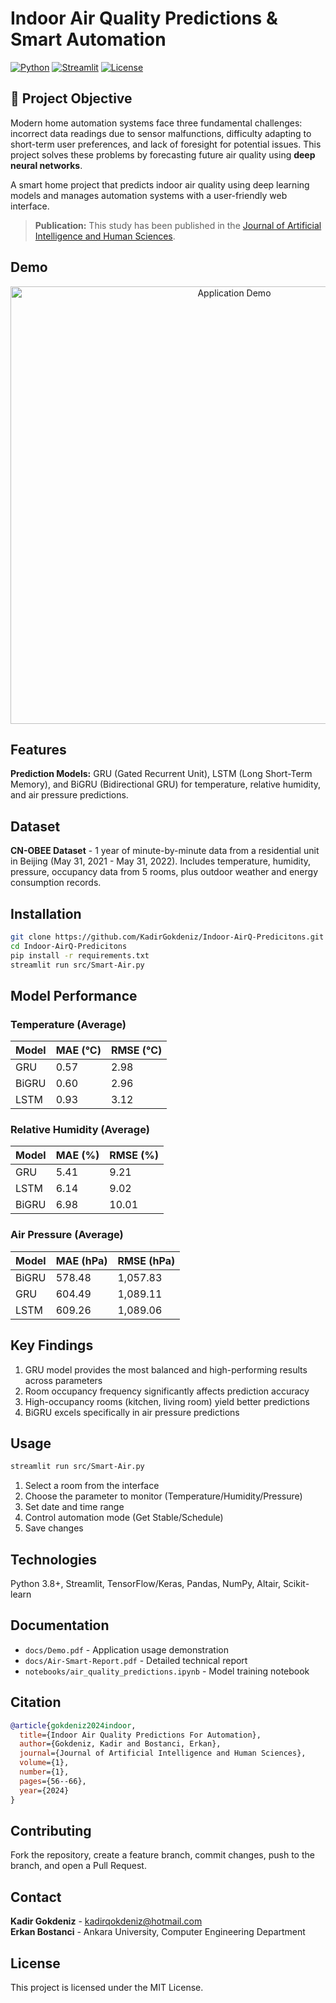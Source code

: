 # Indoor Air Quality Predictions & Smart Automation

[![Python](https://img.shields.io/badge/Python-3.8+-blue.svg)](https://www.python.org/)
[![Streamlit](https://img.shields.io/badge/Streamlit-1.0+-red.svg)](https://streamlit.io/)
[![License](https://img.shields.io/badge/License-MIT-green.svg)](LICENSE)

## 🎯 Project Objective

Modern home automation systems face three fundamental challenges: incorrect data readings due to sensor malfunctions, difficulty adapting to short-term user preferences, and lack of foresight for potential issues. This project solves these problems by forecasting future air quality using **deep neural networks**.

A smart home project that predicts indoor air quality using deep learning models and manages automation systems with a user-friendly web interface.

> **Publication:** This study has been published in the [Journal of Artificial Intelligence and Human Sciences](https://dergipark.org.tr/tr/pub/jaihs).

## Demo

<p align="center">
  <img src="assets/animation.gif" alt="Application Demo" width="700"/>
</p>

## Features

**Prediction Models:** GRU (Gated Recurrent Unit), LSTM (Long Short-Term Memory), and BiGRU (Bidirectional GRU) for temperature, relative humidity, and air pressure predictions.

## Dataset

**CN-OBEE Dataset** - 1 year of minute-by-minute data from a residential unit in Beijing (May 31, 2021 - May 31, 2022). Includes temperature, humidity, pressure, occupancy data from 5 rooms, plus outdoor weather and energy consumption records.

## Installation

```bash
git clone https://github.com/KadirGokdeniz/Indoor-AirQ-Predicitons.git
cd Indoor-AirQ-Predicitons
pip install -r requirements.txt
streamlit run src/Smart-Air.py
```

## Model Performance

### Temperature (Average)
| Model  | MAE (°C) | RMSE (°C) |
|--------|----------|-----------|
| GRU    | 0.57     | 2.98      |
| BiGRU  | 0.60     | 2.96      |
| LSTM   | 0.93     | 3.12      |

### Relative Humidity (Average)
| Model  | MAE (%)  | RMSE (%) |
|--------|----------|----------|
| GRU    | 5.41     | 9.21     |
| LSTM   | 6.14     | 9.02     |
| BiGRU  | 6.98     | 10.01    |

### Air Pressure (Average)
| Model  | MAE (hPa) | RMSE (hPa) |
|--------|-----------|------------|
| BiGRU  | 578.48    | 1,057.83   |
| GRU    | 604.49    | 1,089.11   |
| LSTM   | 609.26    | 1,089.06   |

## Key Findings

1. GRU model provides the most balanced and high-performing results across parameters
2. Room occupancy frequency significantly affects prediction accuracy
3. High-occupancy rooms (kitchen, living room) yield better predictions
4. BiGRU excels specifically in air pressure predictions

## Usage

```bash
streamlit run src/Smart-Air.py
```

1. Select a room from the interface
2. Choose the parameter to monitor (Temperature/Humidity/Pressure)
3. Set date and time range
4. Control automation mode (Get Stable/Schedule)
5. Save changes

## Technologies

Python 3.8+, Streamlit, TensorFlow/Keras, Pandas, NumPy, Altair, Scikit-learn

## Documentation

- `docs/Demo.pdf` - Application usage demonstration
- `docs/Air-Smart-Report.pdf` - Detailed technical report
- `notebooks/air_quality_predictions.ipynb` - Model training notebook

## Citation

```bibtex
@article{gokdeniz2024indoor,
  title={Indoor Air Quality Predictions For Automation},
  author={Gokdeniz, Kadir and Bostanci, Erkan},
  journal={Journal of Artificial Intelligence and Human Sciences},
  volume={1},
  number={1},
  pages={56--66},
  year={2024}
}
```

## Contributing

Fork the repository, create a feature branch, commit changes, push to the branch, and open a Pull Request.

## Contact

**Kadir Gokdeniz** - kadirqokdeniz@hotmail.com  
**Erkan Bostanci** - Ankara University, Computer Engineering Department

## License

This project is licensed under the MIT License.
